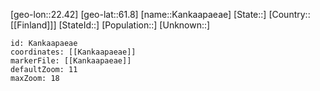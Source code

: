 ﻿---
location: [61.8,22.42]
mapzoom: [7,12] 
mapmarker: city 
type: City
tags:
- geo/City


SpocWebEntityId: 31293
isDeleted: false
confidential: public

---
[geo-lon::22.42]
[geo-lat::61.8]
[name::Kankaapaeae]
[State::]
[Country::[[Finland]]]
[StateId::]
[Population::]
[Unknown::]


```leaflet
id: Kankaapaeae
coordinates: [[Kankaapaeae]]
markerFile: [[Kankaapaeae]]
defaultZoom: 11 
maxZoom: 18
```
